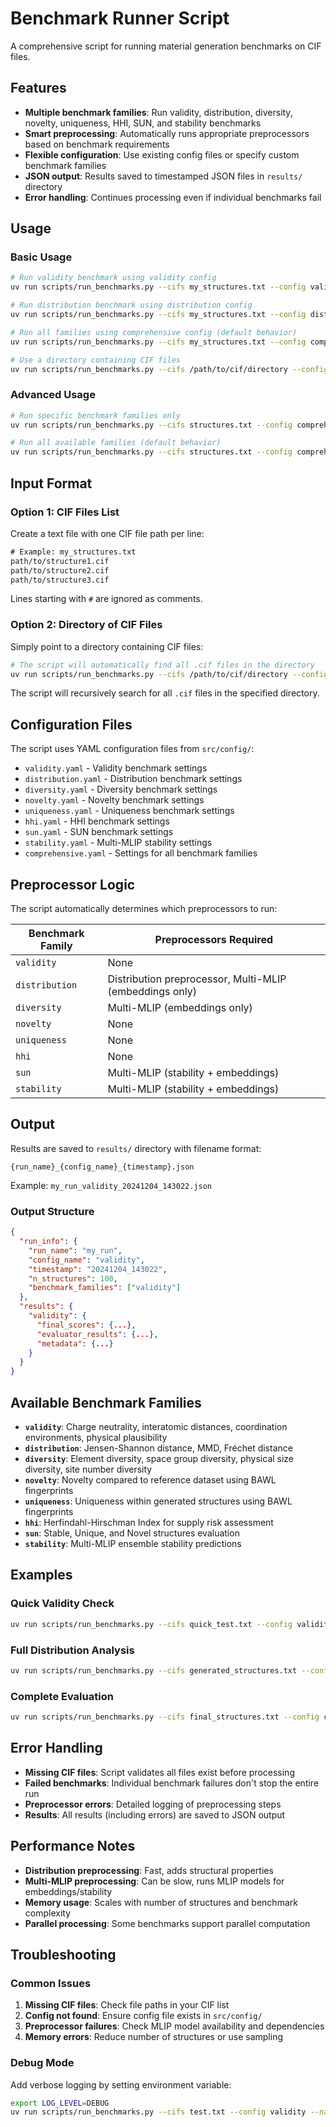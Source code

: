 # Benchmark Runner Script

A comprehensive script for running material generation benchmarks on CIF files.

## Features

- **Multiple benchmark families**: Run validity, distribution, diversity, novelty, uniqueness, HHI, SUN, and stability benchmarks
- **Smart preprocessing**: Automatically runs appropriate preprocessors based on benchmark requirements
- **Flexible configuration**: Use existing config files or specify custom benchmark families
- **JSON output**: Results saved to timestamped JSON files in `results/` directory
- **Error handling**: Continues processing even if individual benchmarks fail

## Usage

### Basic Usage

```bash
# Run validity benchmark using validity config
uv run scripts/run_benchmarks.py --cifs my_structures.txt --config validity --name my_run

# Run distribution benchmark using distribution config  
uv run scripts/run_benchmarks.py --cifs my_structures.txt --config distribution --name test_run

# Run all families using comprehensive config (default behavior)
uv run scripts/run_benchmarks.py --cifs my_structures.txt --config comprehensive --name full_eval

# Use a directory containing CIF files
uv run scripts/run_benchmarks.py --cifs /path/to/cif/directory --config comprehensive --name directory_run
```

### Advanced Usage

```bash
# Run specific benchmark families only
uv run scripts/run_benchmarks.py --cifs structures.txt --config comprehensive --families validity novelty uniqueness --name custom_run

# Run all available families (default behavior)
uv run scripts/run_benchmarks.py --cifs structures.txt --config comprehensive --name complete_eval
```

## Input Format

### Option 1: CIF Files List
Create a text file with one CIF file path per line:

```txt
# Example: my_structures.txt
path/to/structure1.cif
path/to/structure2.cif
path/to/structure3.cif
```

Lines starting with `#` are ignored as comments.

### Option 2: Directory of CIF Files
Simply point to a directory containing CIF files:

```bash
# The script will automatically find all .cif files in the directory
uv run scripts/run_benchmarks.py --cifs /path/to/cif/directory --config comprehensive --name my_run
```

The script will recursively search for all `.cif` files in the specified directory.

## Configuration Files

The script uses YAML configuration files from `src/config/`:

- `validity.yaml` - Validity benchmark settings
- `distribution.yaml` - Distribution benchmark settings  
- `diversity.yaml` - Diversity benchmark settings
- `novelty.yaml` - Novelty benchmark settings
- `uniqueness.yaml` - Uniqueness benchmark settings
- `hhi.yaml` - HHI benchmark settings
- `sun.yaml` - SUN benchmark settings
- `stability.yaml` - Multi-MLIP stability settings
- `comprehensive.yaml` - Settings for all benchmark families

## Preprocessor Logic

The script automatically determines which preprocessors to run:

| Benchmark Family | Preprocessors Required |
|------------------|------------------------|
| `validity` | None |
| `distribution` | Distribution preprocessor, Multi-MLIP (embeddings only) |
| `diversity` | Multi-MLIP (embeddings only) |
| `novelty` | None |
| `uniqueness` | None |
| `hhi` | None |
| `sun` | Multi-MLIP (stability + embeddings) |
| `stability` | Multi-MLIP (stability + embeddings) |

## Output

Results are saved to `results/` directory with filename format:
```
{run_name}_{config_name}_{timestamp}.json
```

Example: `my_run_validity_20241204_143022.json`

### Output Structure

```json
{
  "run_info": {
    "run_name": "my_run",
    "config_name": "validity", 
    "timestamp": "20241204_143022",
    "n_structures": 100,
    "benchmark_families": ["validity"]
  },
  "results": {
    "validity": {
      "final_scores": {...},
      "evaluator_results": {...},
      "metadata": {...}
    }
  }
}
```

## Available Benchmark Families

- **`validity`**: Charge neutrality, interatomic distances, coordination environments, physical plausibility
- **`distribution`**: Jensen-Shannon distance, MMD, Fréchet distance
- **`diversity`**: Element diversity, space group diversity, physical size diversity, site number diversity
- **`novelty`**: Novelty compared to reference dataset using BAWL fingerprints
- **`uniqueness`**: Uniqueness within generated structures using BAWL fingerprints
- **`hhi`**: Herfindahl-Hirschman Index for supply risk assessment
- **`sun`**: Stable, Unique, and Novel structures evaluation
- **`stability`**: Multi-MLIP ensemble stability predictions

## Examples

### Quick Validity Check
```bash
uv run scripts/run_benchmarks.py --cifs quick_test.txt --config validity --name quick_validity
```

### Full Distribution Analysis
```bash
uv run scripts/run_benchmarks.py --cifs generated_structures.txt --config distribution --name distribution_analysis
```

### Complete Evaluation
```bash
uv run scripts/run_benchmarks.py --cifs final_structures.txt --config comprehensive --name complete_evaluation
```

## Error Handling

- **Missing CIF files**: Script validates all files exist before processing
- **Failed benchmarks**: Individual benchmark failures don't stop the entire run
- **Preprocessor errors**: Detailed logging of preprocessing steps
- **Results**: All results (including errors) are saved to JSON output

## Performance Notes

- **Distribution preprocessing**: Fast, adds structural properties
- **Multi-MLIP preprocessing**: Can be slow, runs MLIP models for embeddings/stability
- **Memory usage**: Scales with number of structures and benchmark complexity
- **Parallel processing**: Some benchmarks support parallel computation

## Troubleshooting

### Common Issues

1. **Missing CIF files**: Check file paths in your CIF list
2. **Config not found**: Ensure config file exists in `src/config/`
3. **Preprocessor failures**: Check MLIP model availability and dependencies
4. **Memory errors**: Reduce number of structures or use sampling

### Debug Mode

Add verbose logging by setting environment variable:
```bash
export LOG_LEVEL=DEBUG
uv run scripts/run_benchmarks.py --cifs test.txt --config validity --name debug_run
``` 